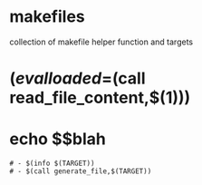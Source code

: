 # makefiles
collection of makefile helper function and targets


# $(eval loaded=$(call read_file_content,$(1)))
# echo $$blah

	# - $(info $(TARGET))
	# - $(call generate_file,$(TARGET))
